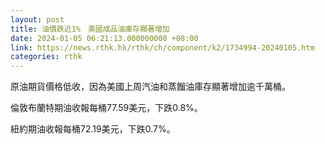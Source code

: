 ```yaml
---
layout: post
title: 油價跌近1%　美國成品油庫存顯著增加
date: 2024-01-05 06:21:13.000000000 +08:00
link: https://news.rthk.hk/rthk/ch/component/k2/1734994-20240105.htm
categories: rthk
---
```


原油期貨價格低收，因為美國上周汽油和蒸餾油庫存顯著增加逾千萬桶。

倫敦布蘭特期油收報每桶77.59美元，下跌0.8%。

紐約期油收報每桶72.19美元，下跌0.7%。
